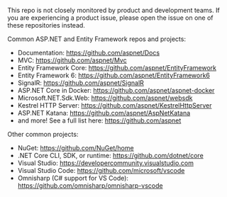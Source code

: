 This repo is not closely monitored by product and development teams.
If you are experiencing a product issue, please open the issue on one of these repositories instead.

Common ASP.NET and Entity Framework repos and projects:

 - Documentation: https://github.com/aspnet/Docs
 - MVC: https://github.com/aspnet/Mvc
 - Entity Framework Core: https://github.com/aspnet/EntityFramework
 - Entity Framework 6: https://github.com/aspnet/EntityFramework6
 - SignalR: https://github.com/aspnet/SignalR
 - ASP.NET Core in Docker: https://github.com/aspnet/aspnet-docker
 - Microsoft.NET.Sdk.Web: https://github.com/aspnet/websdk
 - Kestrel HTTP Server: https://github.com/aspnet/KestrelHttpServer
 - ASP.NET Katana: https://github.com/aspnet/AspNetKatana
 - and more! See a full list here: https://github.com/aspnet

Other common projects:

 - NuGet: https://github.com/NuGet/home
 - .NET Core CLI, SDK, or runtime: https://github.com/dotnet/core
 - Visual Studio: https://developercommunity.visualstudio.com
 - Visual Studio Code: https://github.com/microsoft/vscode
 - Omnisharp (C# support for VS Code): https://github.com/omnisharp/omnisharp-vscode
